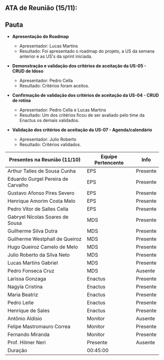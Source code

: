 ## ATA de Reunião (15/11):

## Pauta

- **Apresentação do Roadmap**
  <ul>
    <li>Apresentador: Lucas Martins</li>
    <li>Resultado: Foi apresentado o roadmap do projeto, a US da semana anterior e as US's da sprint iniciada.</li>
  </ul>
- **Demonstração e validação dos critérios de aceitação da US-05 - CRUD de Idoso**
  <ul>
    <li>Apresentador: Pedro Cella</li>
    <li>Resultado: Critérios foram aceitos.</li>
  </ul>
- **Confirmação de validação dos critérios de aceitação da US-04 - CRUD de rotina**
  <ul>
    <li>Apresentador: Pedro Cella e Lucas Martins</li>
    <li>Resultado: Um dos critérios ficou de ser avaliado pelo time da Enactus os demais validados.</li>
  </ul>

- **Validação dos critérios de aceitação da US-07 - Agenda/calendário**
  <ul>
    <li>Apresentador: Julio Roberto</li>
    <li>Resultado: Critérios validados.</li>
  </ul>

| <b>Presentes na Reunião (11/10)</b> | <b>Equipe Pertencente</b> | <b>Info</b> |
| ----------------------------------- | ------------------------- | ----------- |
| Arthur Talles de Sousa Cunha        | EPS                       | Presente    |
| Eduardo Gurgel Pereira de Carvalho  | EPS                       | Presente    |
| Gustavo Afonso Pires Severo         | EPS                       | Presente    |
| Henrique Amorim Costa Melo          | EPS                       | Presente    |
| Pedro Vítor de Salles Cella         | EPS                       | Presente    |
| Gabryel Nícolas Soares de Sousa     | MDS                       | Presente    |
| Guilherme Silva Dutra               | MDS                       | Presente    |
| Guilherme Westphall de Queiroz      | MDS                       | Presente    |
| Hugo Queiroz Camelo de Melo         | MDS                       | Presente    |
| Julio Roberto da Silva Neto         | MDS                       | Presente    |
| Lucas Martins Gabriel               | MDS                       | Presente    |
| Pedro Fonseca Cruz                  | MDS                       | Ausente     |
| Larissa Gonzaga                     | Enactus                   | Presente    |
| Nagyla Cristina                     | Enactus                   | Presente    |
| Maria Beatriz                       | Enactus                   | Presente    |
| Pedro Leite                         | Enactus                   | Presente    |
| Henrique de Sales                   | Enactus                   | Presente    |
| Antônio Aldísio                     | Monitor                   | Ausente     |
| Felipe Mastromauro Correa           | Monitor                   | Presente    |
| Fernando Miranda                    | Monitor                   | Presente    |
| Prof. Hilmer Neri                   | Presente                  | Ausente     |
| Duração                             | 00:45:00                  |
